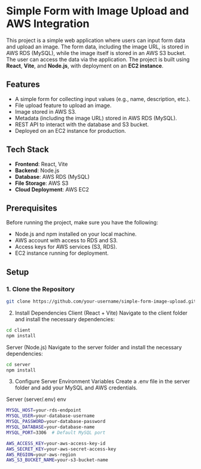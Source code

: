# Simple Form with Image Upload and AWS Integration

This project is a simple web application where users can input form data and upload an image. The form data, including the image URL, is stored in AWS RDS (MySQL), while the image itself is stored in an AWS S3 bucket. The user can access the data via the application. The project is built using **React**, **Vite**, and **Node.js**, with deployment on an **EC2 instance**.

## Features

- A simple form for collecting input values (e.g., name, description, etc.).
- File upload feature to upload an image.
- Image stored in AWS S3.
- Metadata (including the image URL) stored in AWS RDS (MySQL).
- REST API to interact with the database and S3 bucket.
- Deployed on an EC2 instance for production.

## Tech Stack

- **Frontend**: React, Vite
- **Backend**: Node.js
- **Database**: AWS RDS (MySQL)
- **File Storage**: AWS S3
- **Cloud Deployment**: AWS EC2

## Prerequisites

Before running the project, make sure you have the following:

- Node.js and npm installed on your local machine.
- AWS account with access to RDS and S3.
- Access keys for AWS services (S3, RDS).
- EC2 instance running for deployment.

## Setup

### 1. Clone the Repository

```bash
git clone https://github.com/your-username/simple-form-image-upload.git
```


2. Install Dependencies
Client (React + Vite)
Navigate to the client folder and install the necessary dependencies:
```bash
cd client
npm install
```
Server (Node.js)
Navigate to the server folder and install the necessary dependencies:
```bash
cd server
npm install
```

3. Configure Server Environment Variables
Create a .env file in the server folder and add your MySQL and AWS credentials.

Server (server/.env)
env
```bash
MYSQL_HOST=your-rds-endpoint
MYSQL_USER=your-database-username
MYSQL_PASSWORD=your-database-password
MYSQL_DATABASE=your-database-name
MYSQL_PORT=3306  # Default MySQL port

AWS_ACCESS_KEY=your-aws-access-key-id
AWS_SECRET_KEY=your-aws-secret-access-key
AWS_REGION=your-aws-region
AWS_S3_BUCKET_NAME=your-s3-bucket-name
```

